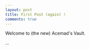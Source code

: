 ```yaml
---
layout: post
title: First Post (again) !
comments: true
---
```

Welcome to (the new) Acemad's Vault.

...